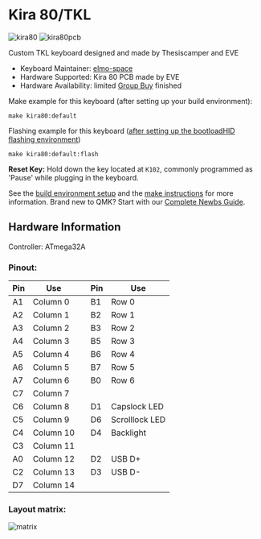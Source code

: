 # Kira 80/TKL

![kira80](https://i.imgur.com/QnGKnaml.jpg)
![kira80pcb](https://i.imgur.com/wrEZhg5l.jpg)

Custom TKL keyboard designed and made by Thesiscamper and EVE

* Keyboard Maintainer: [elmo-space](https://github.com/elmo-space)
* Hardware Supported: Kira 80 PCB made by EVE
* Hardware Availability: limited [Group Buy](https://geekhack.org/index.php?topic=96381.0) finished

Make example for this keyboard (after setting up your build environment):

    make kira80:default

Flashing example for this keyboard ([after setting up the bootloadHID flashing environment](https://docs.qmk.fm/#/flashing_bootloadhid))

    make kira80:default:flash

**Reset Key:** Hold down the key located at `K102`, commonly programmed as 'Pause' while plugging in the keyboard.

See the [build environment setup](https://docs.qmk.fm/#/getting_started_build_tools) and the [make instructions](https://docs.qmk.fm/#/getting_started_make_guide) for more information. Brand new to QMK? Start with our [Complete Newbs Guide](https://docs.qmk.fm/#/newbs).

## Hardware Information

Controller: ATmega32A

### Pinout:

|Pin|Use||Pin|Use
|-|-|-|-|-|
|A1|Column 0||B1|Row 0|
|A2|Column 1||B2|Row 1|
|A3|Column 2||B3|Row 2|
|A4|Column 3||B5|Row 3|
|A5|Column 4||B6|Row 4|
|A6|Column 5||B7|Row 5|
|A7|Column 6||B0|Row 6|
|C7|Column 7|
|C6|Column 8||D1|Capslock LED|
|C5|Column 9||D6|Scrolllock LED|
|C4|Column 10||D4|Backlight|
|C3|Column 11|
|A0|Column 12||D2|USB D+|
|C2|Column 13||D3|USB D-|
|D7|Column 14|

### Layout matrix:

![matrix](https://i.imgur.com/FqjTNQS.png)
